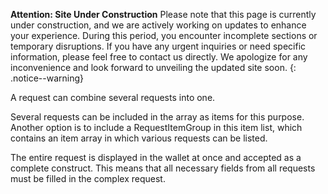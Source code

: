 **Attention: Site Under Construction**
Please note that this page is currently under construction, and we are actively working on updates to enhance your experience.
During this period, you encounter incomplete sections or temporary disruptions. If you have any urgent inquiries or need specific information, please feel free to contact us directly. We apologize for any inconvenience and look forward to unveiling the updated site soon.
{: .notice--warning}

A request can combine several requests into one.

Several requests can be included in the array as items for this purpose. Another option is to include a RequestItemGroup in this item list, which contains an item array in which various requests can be listed.

The entire request is displayed in the wallet at once and accepted as a complete construct. This means that all necessary fields from all requests must be filled in the complex request.
